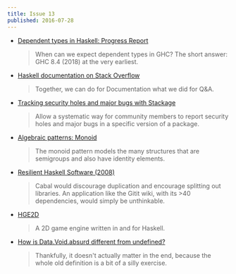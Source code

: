 ```yaml
---
title: Issue 13
published: 2016-07-28
---
```


-   [Dependent types in Haskell: Progress Report](https://typesandkinds.wordpress.com/2016/07/24/dependent-types-in-haskell-progress-report/)

    > When can we expect dependent types in GHC? The short answer: GHC 8.4 (2018) at the very earliest.

-   [Haskell documentation on Stack Overflow](https://stackoverflow.com/documentation/haskell/topics)

    > Together, we can do for Documentation what we did for Q&A.

-   [Tracking security holes and major bugs with Stackage](https://www.reddit.com/r/haskell/comments/4uta1e/proposal_tracking_security_holes_and_major_bugs/)

    > Allow a systematic way for community members to report security holes and major bugs in a specific version of a package.

-   [Algebraic patterns: Monoid](https://philipnilsson.github.io/Badness10k/posts/2016-07-21-functional-patterns-monoid.html)

    > The monoid pattern models the many structures that are semigroups and also have identity elements.

-   [Resilient Haskell Software (2008)](https://www.gwern.net/Resilient%20Haskell%20Software)

    > Cabal would discourage duplication and encourage splitting out libraries. An application like the Gitit wiki, with its >40 dependencies, would simply be unthinkable.

-   [HGE2D](https://github.com/I3ck/HGE2D)

    > A 2D game engine written in and for Haskell.

-   [How is Data.Void.absurd different from undefined?](http://stackoverflow.com/q/38556531)

    > Thankfully, it doesn't actually matter in the end, because the whole old definition is a bit of a silly exercise.
